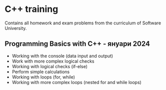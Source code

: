 # C++ training
Contains all homework and exam problems from the curriculum of Software University.

## Programming Basics with C++ - януари 2024

* Working with the console (data input and output)
* Work with more complex logical checks
* Working with logical checks (if-else)
* Perform simple calculations
* Working with loops (for, while)
* Working with more complex loops (nested for and while loops)
